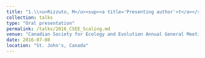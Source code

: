 ```yaml
---
title: "1.\\<u>Rizzuto, M</u><sup><a title='Presenting author'>†</a></sup>., Carbone, C., Pawar, S. Bio-mechanical constraints on foraging reverse the scaling of activity rate among carnivores."
collection: talks
type: "Oral presentation"
permalink: /talks/2016_CSEE_Scaling.md
venue: "Canadian Society for Ecology and Evolution Annual General Meeting 2017"
date: 2016-07-08
location: "St. John's, Canada"
---
```


